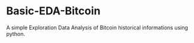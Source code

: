 # Basic-EDA-Bitcoin
A simple Exploration Data Analysis of Bitcoin historical informations using python.
